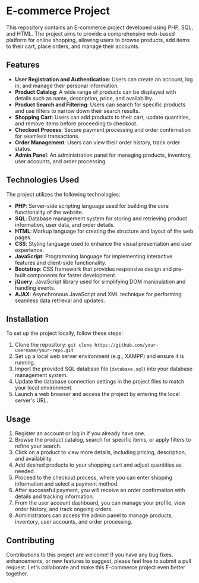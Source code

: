 # E-commerce Project

This repository contains an E-commerce project developed using PHP, SQL, and HTML. The project aims to provide a comprehensive web-based platform for online shopping, allowing users to browse products, add items to their cart, place orders, and manage their accounts.

## Features

- **User Registration and Authentication**: Users can create an account, log in, and manage their personal information.
- **Product Catalog**: A wide range of products can be displayed with details such as name, description, price, and availability.
- **Product Search and Filtering**: Users can search for specific products and use filters to narrow down their search results.
- **Shopping Cart**: Users can add products to their cart, update quantities, and remove items before proceeding to checkout.
- **Checkout Process**: Secure payment processing and order confirmation for seamless transactions.
- **Order Management**: Users can view their order history, track order status.
- **Admin Panel**: An administration panel for managing products, inventory, user accounts, and order processing.

## Technologies Used

The project utilizes the following technologies:

- **PHP**: Server-side scripting language used for building the core functionality of the website.
- **SQL**: Database management system for storing and retrieving product information, user data, and order details.
- **HTML**: Markup language for creating the structure and layout of the web pages.
- **CSS**: Styling language used to enhance the visual presentation and user experience.
- **JavaScript**: Programming language for implementing interactive features and client-side functionality.
- **Bootstrap**: CSS framework that provides responsive design and pre-built components for faster development.
- **jQuery**: JavaScript library used for simplifying DOM manipulation and handling events.
- **AJAX**: Asynchronous JavaScript and XML technique for performing seamless data retrieval and updates.

## Installation

To set up the project locally, follow these steps:

1. Clone the repository: `git clone https://github.com/your-username/your-repo.git`
2. Set up a local web server environment (e.g., XAMPP) and ensure it is running.
3. Import the provided SQL database file (`database.sql`) into your database management system.
4. Update the database connection settings in the project files to match your local environment.
5. Launch a web browser and access the project by entering the local server's URL.

## Usage

1. Register an account or log in if you already have one.
2. Browse the product catalog, search for specific items, or apply filters to refine your search.
3. Click on a product to view more details, including pricing, description, and availability.
4. Add desired products to your shopping cart and adjust quantities as needed.
5. Proceed to the checkout process, where you can enter shipping information and select a payment method.
6. After successful payment, you will receive an order confirmation with details and tracking information.
7. From the user account dashboard, you can manage your profile, view order history, and track ongoing orders.
8. Administrators can access the admin panel to manage products, inventory, user accounts, and order processing.

## Contributing

Contributions to this project are welcome! If you have any bug fixes, enhancements, or new features to suggest, please feel free to submit a pull request. Let's collaborate and make this E-commerce project even better together.

